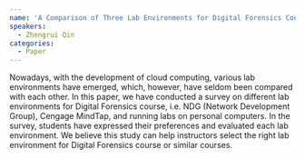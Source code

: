 ```yaml
---
name: 'A Comparison of Three Lab Environments for Digital Forensics Course'
speakers:
  - Zhengrui Qin
categories:
  - Paper
---
```


 Nowadays, with the development of cloud computing, various lab environments have emerged, which, however, have seldom been compared with each other. In this paper, we have conducted a survey on different lab environments for Digital Forensics course, i.e. NDG (Network Development Group), Cengage MindTap, and running labs on personal computers. In the survey, students have expressed their preferences and evaluated each lab environment. We believe this study can help instructors select the right lab environment for Digital Forensics course or similar courses.